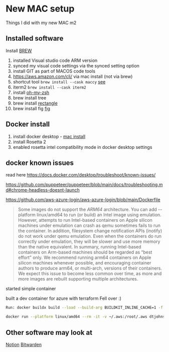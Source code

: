 # New MAC setup

Things I did with my new MAC m2

## Installed software

Install [BREW](https://brew.sh/)

1. installed Visual studio code ARM version
2. synced my visual code settings via the synced setting option
3. install GIT as part of MACOS code tools
4. https://aws.amazon.com/cli/  via mac install (not via brew)
5. shortcut tool `brew install --cask maccy` [see](https://www.macupdate.com/app/mac/60683/maccy)
6. iterm2 `brew install --cask iterm2`
7. install [oh-my-zsh](https://blog.larsbehrenberg.com/the-definitive-iterm2-and-oh-my-zsh-setup-on-macos)
8. brew install tree
9. brew install [rectangle](https://rectangleapp.com/)
10. brew install fig [fig](https://fig.io/)

## Docker install

1. install docker desktop - [mac install](https://docs.docker.com/desktop/install/mac-install/)
2. install Rosetta 2
3. enabled rosetta intel compatibility  mode in docker desktop settings

## docker known issues

read here https://docs.docker.com/desktop/troubleshoot/known-issues/

https://github.com/puppeteer/puppeteer/blob/main/docs/troubleshooting.md#chrome-headless-doesnt-launch

https://github.com/aws-azure-login/aws-azure-login/blob/main/Dockerfile

>
> Some images do not support the *ARM64* architecture. You can add --platform linux/amd64 to run (or build) an Intel image using emulation.
> However, attempts to run Intel-based containers on Apple silicon machines under emulation can crash as qemu sometimes fails to run the container. In addition, filesystem change notification APIs (inotify) do not work under qemu emulation. Even when the containers do run correctly under emulation, they will be slower and use more memory than the native equivalent.
> In summary, running Intel-based containers on Arm-based machines should be regarded as “best effort” only. We recommend running arm64 containers on Apple silicon machines whenever possible, and encouraging container authors to produce arm64, or multi-arch, versions of their containers. We expect this issue to become less common over time, as more and more images are rebuilt supporting multiple architectures.

started simple container

built a dev container for azure with terraform Fell over :)

```bash
Run: docker buildx build --load --build-arg BUILDKIT_INLINE_CACHE=1 -f /tmp/devcontainercli-root/container-features/0.31.0-1680114150412/Dockerfile-with-features -t vsc-azure-terraform-72555ab33a6a677065297d206244c9f1 --target dev_containers_target_stage --build-arg TERRAFORM_VERSION=0.14.5 --build-arg TFLINT_VERSION=0.24.1 --build-arg TERRAGRUNT_VERSION=0.28.1 --build-arg _DEV_CONTAINERS_BASE_IMAGE=dev_container_auto_added_stage_label /workspaces/azure-terraform/.devcontainer
```

```bash
docker run --platform linux/amd64 --rm -it -v ~/.aws:/root/.aws dtjohnson/aws-azure-login --profile azure

```

## Other software may look at

[Notion](https://www.notion.so/product)
[Bitwarden](https://bitwarden.com/)